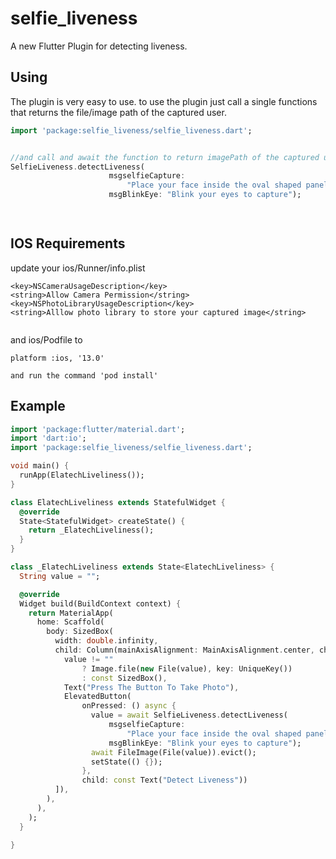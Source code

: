 # selfie_liveness

A new Flutter Plugin for detecting liveness.




## Using


The plugin is very easy to use. to use the plugin  just call a single functions that returns the file/image path of the captured user. 


```dart
import 'package:selfie_liveness/selfie_liveness.dart';


//and call and await the function to return imagePath of the captured user
SelfieLiveness.detectLiveness(
                      msgselfieCapture:
                          "Place your face inside the oval shaped panel",
                      msgBlinkEye: "Blink your eyes to capture");

 
```


## IOS Requirements

update your ios/Runner/info.plist

```
<key>NSCameraUsageDescription</key>
<string>Allow Camera Permission</string>
<key>NSPhotoLibraryUsageDescription</key>
<string>Alllow photo library to store your captured image</string>


```

and ios/Podfile to

```
platform :ios, '13.0'

and run the command 'pod install'

```

 


## Example


```dart
import 'package:flutter/material.dart';
import 'dart:io';
import 'package:selfie_liveness/selfie_liveness.dart';

void main() {
  runApp(ElatechLiveliness());
}

class ElatechLiveliness extends StatefulWidget {
  @override
  State<StatefulWidget> createState() {
    return _ElatechLiveliness();
  }
}

class _ElatechLiveliness extends State<ElatechLiveliness> {
  String value = "";

  @override
  Widget build(BuildContext context) {
    return MaterialApp(
      home: Scaffold(
        body: SizedBox(
          width: double.infinity,
          child: Column(mainAxisAlignment: MainAxisAlignment.center, children: [
            value != ""
                ? Image.file(new File(value), key: UniqueKey())
                : const SizedBox(),
            Text("Press The Button To Take Photo"),
            ElevatedButton(
                onPressed: () async {
                  value = await SelfieLiveness.detectLiveness(
                      msgselfieCapture:
                          "Place your face inside the oval shaped panel",
                      msgBlinkEye: "Blink your eyes to capture");
                  await FileImage(File(value)).evict();
                  setState(() {});
                },
                child: const Text("Detect Liveness"))
          ]),
        ),
      ),
    );
  }
 
}

```

